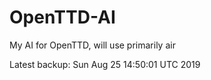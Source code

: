 # OpenTTD-AI
My AI for OpenTTD, will use primarily air

Latest backup: Sun Aug 25 14:50:01 UTC 2019

